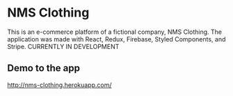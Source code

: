 # NMS Clothing

This is an e-commerce platform of a fictional company, NMS Clothing. The application was made with React, Redux, Firebase, Styled Components, and Stripe. CURRENTLY IN DEVELOPMENT

## Demo to the app
http://nms-clothing.herokuapp.com/

